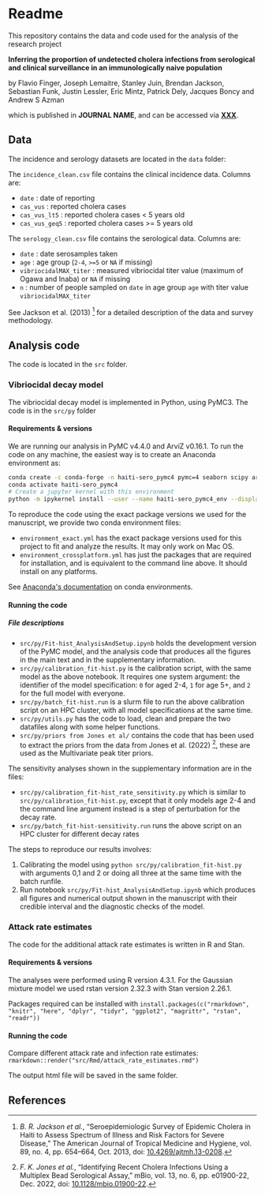 # Readme

This repository contains the data and code used for the analysis of the research project

__Inferring the proportion of undetected cholera infections from serological and clinical surveillance in an immunologically naive population__

by Flavio Finger, Joseph Lemaitre, Stanley Juin, Brendan Jackson, Sebastian Funk, Justin Lessler, Eric Mintz, Patrick Dely, Jacques Boncy and Andrew S Azman

which is published in __JOURNAL NAME__, and can be accessed via __[XXX](XXX)__.

## Data

The incidence and serology datasets are located in the `data` folder:

The `incidence_clean.csv` file contains the clinical incidence data. Columns are:

- `date` : date of reporting
- `cas_vus` : reported cholera cases
- `cas_vus_lt5` : reported cholera cases < 5 years old
- `cas_vus_geq5` : reported cholera cases >= 5 years old

The `serology_clean.csv` file contains the serological data. Columns are:

- `date` : date serosamples taken
- `age` : age group (`2-4`, `>=5` or `NA` if missing)
- `vibriocidalMAX_titer` : measured vibriocidal titer value (maximum of Ogawa and Inaba) or `NA` if missing
- `n` : number of people sampled on `date` in age group `age` with titer value `vibriocidalMAX_titer`

See Jackson et al. (2013) [^1] for a detailed description of the data and survey methodology.

## Analysis code

The code is located in the `src` folder.

### Vibriocidal decay model

The vibriocidal decay model is implemented in Python, using PyMC3. The code is in the `src/py` folder

#### Requirements & versions

We are running our analysis in PyMC v4.4.0 and ArviZ v0.16.1. To run the code on any machine, the easiest way is to create an Anaconda environment as:

```bash
conda create -c conda-forge -n haiti-sero_pymc4 pymc=4 seaborn scipy arviz openpyxl jax numpyro pyreadr numpy pandas arviz click ipykernel pyreadr python=3.11
conda activate haiti-sero_pymc4
# Create a jupyter kernel with this environment
python -m ipykernel install --user --name haiti-sero_pymc4_env --display-name "Python (haiti-sero_pymc4)"
```

To reproduce the code using the exact package versions we used for the manuscript, we provide two conda environment files:
- `environment_exact.yml` has the exact package versions used for this project to fit and analyze the results. It may only work on Mac OS.
- `environment_crossplatform.yml` has just the packages that are required for installation, and is equivalent to the command line above. It should install on any platforms.

See [Anaconda's documentation](https://conda.io/projects/conda/en/latest/user-guide/tasks/manage-environments.html#sharing-an-environment) on conda environments.


#### Running the code

##### File descriptions

- `src/py/Fit-hist_AnalysisAndSetup.ipynb` holds the development version of the PyMC model, and the analysis code that produces all the figures in the main text and in the supplementary information.
- `src/py/calibration_fit-hist.py` is the calibration script, with the same model as the above notebook. It requires one system argument: the identifier of the model specification: `0` for aged 2-4, `1` for age 5+, and `2` for the full model with everyone.
- `src/py/batch_fit-hist.run` is a slurm file to run the above calibration script on an HPC cluster, with all model specifications at the same time.
- `src/py/utils.py` has the code to load, clean and prepare the two datafiles along with some helper functions.
- `src/py/priors from Jones et al/` contains the code that has been used to extract the priors from the data from Jones et al. (2022) [^2], these are used as the Multivariate peak titer priors.


The sensitivity analyses shown in the supplementary information are in the files:

- `src/py/calibration_fit-hist_rate_sensitivity.py` which is similar to `src/py/calibration_fit-hist.py`, except that it only models age 2-4 and the command line argument instead is a step of perturbation for the decay rate.
- `src/py/batch_fit-hist-sensitivity.run` runs the above script on an HPC cluster for different decay rates

The steps to reproduce our results involves:

1. Calibrating the model using `python src/py/calibration_fit-hist.py` with arguments 0,1 and 2 or doing all three at the same time with the batch runfile.
2. Run notebook `src/py/Fit-hist_AnalysisAndSetup.ipynb` which produces all figures and numerical output shown in the manuscript with their credible interval and the diagnostic checks of the model.

### Attack rate estimates

The code for the additional attack rate estimates is written in R and Stan.

#### Requirements & versions

The analyses were performed using R version 4.3.1.
For the Gaussian mixture model we used rstan version 2.32.3 with Stan version 2.26.1.

Packages required can be installed with
`install.packages(c("rmarkdown", "knitr", "here", "dplyr", "tidyr", "ggplot2", "magrittr", "rstan", "readr"))`

#### Running the code

Compare different attack rate and infection rate estimates:
`rmarkdown::render("src/Rmd/attack_rate_estimates.rmd")`

The output html file will be saved in the same folder.


## References

[^1]: _B. R. Jackson et al._, “Seroepidemiologic Survey of Epidemic Cholera in Haiti to Assess Spectrum of Illness and Risk Factors for Severe Disease,” The American Journal of Tropical Medicine and Hygiene, vol. 89, no. 4, pp. 654–664, Oct. 2013, doi: [10.4269/ajtmh.13-0208](https://doi.org/10.4269/ajtmh.13-0208).


[^2]: _F. K. Jones et al._, “Identifying Recent Cholera Infections Using a Multiplex Bead Serological Assay,” mBio, vol. 13, no. 6, pp. e01900-22, Dec. 2022, doi: [10.1128/mbio.01900-22](https://doi.org/10.1128/mbio.01900-22).